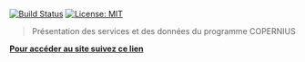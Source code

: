 [![Build Status](https://travis-ci.com/weacast/weacast-docs.png?branch=master)](https://travis-ci.com/weacast/weacast-docs)
[![License: MIT](https://img.shields.io/badge/License-MIT-yellow.svg)](https://opensource.org/licenses/MIT)

> Présentation des services et des données du programme COPERNIUS

[**Pour accéder au site suivez ce lien**](https://kalisio.github.io/kopernicus)
